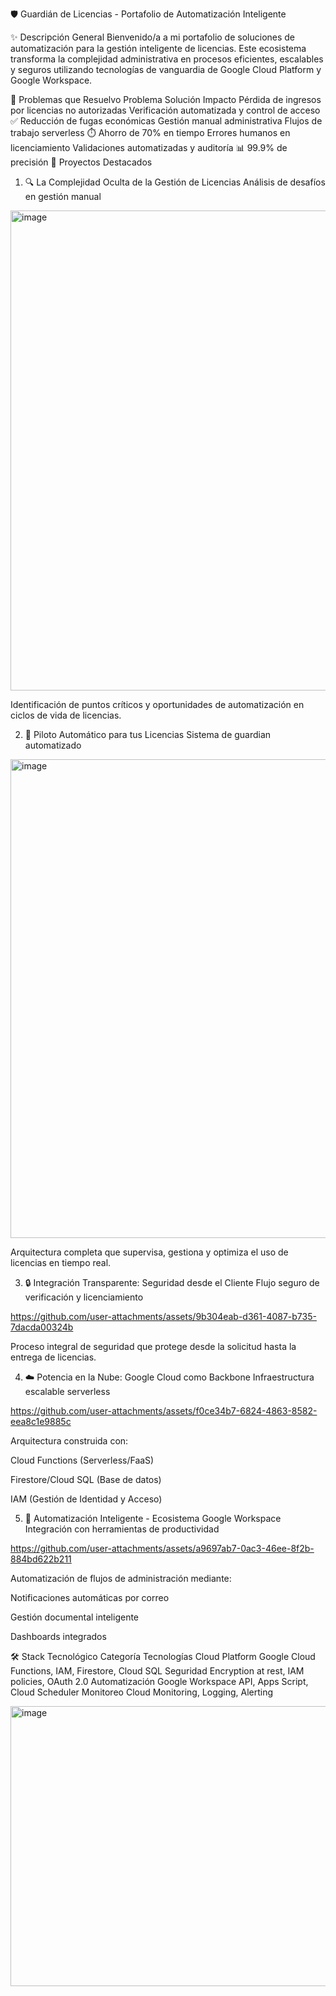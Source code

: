 🛡️ Guardián de Licencias - Portafolio de Automatización Inteligente


✨ Descripción General
Bienvenido/a a mi portafolio de soluciones de automatización para la gestión inteligente de licencias. Este ecosistema transforma la complejidad administrativa en procesos eficientes, escalables y seguros utilizando tecnologías de vanguardia de Google Cloud Platform y Google Workspace.

🎯 Problemas que Resuelvo
Problema	Solución	Impacto
Pérdida de ingresos por licencias no autorizadas	Verificación automatizada y control de acceso	✅ Reducción de fugas económicas
Gestión manual administrativa	Flujos de trabajo serverless	⏱️ Ahorro de 70% en tiempo
Errores humanos en licenciamiento	Validaciones automatizadas y auditoría	📊 99.9% de precisión
🚀 Proyectos Destacados
1. 🔍 La Complejidad Oculta de la Gestión de Licencias
Análisis de desafíos en gestión manual

<img width="1341" height="768" alt="image" src="https://github.com/user-attachments/assets/dd22fb26-ad1c-4025-becb-bbccd810f66b" />


Identificación de puntos críticos y oportunidades de automatización en ciclos de vida de licencias.

2. 🤖 Piloto Automático para tus Licencias
Sistema de guardian automatizado

<img width="1345" height="766" alt="image" src="https://github.com/user-attachments/assets/9cbc138d-26f9-450d-9212-ed242fb60310" />

Arquitectura completa que supervisa, gestiona y optimiza el uso de licencias en tiempo real.

3. 🔒 Integración Transparente: Seguridad desde el Cliente
Flujo seguro de verificación y licenciamiento

https://github.com/user-attachments/assets/9b304eab-d361-4087-b735-7dacda00324b

Proceso integral de seguridad que protege desde la solicitud hasta la entrega de licencias.

4. ☁️ Potencia en la Nube: Google Cloud como Backbone
Infraestructura escalable serverless

https://github.com/user-attachments/assets/f0ce34b7-6824-4863-8582-eea8c1e9885c

Arquitectura construida con:

Cloud Functions (Serverless/FaaS)

Firestore/Cloud SQL (Base de datos)

IAM (Gestión de Identidad y Acceso)

5. 📧 Automatización Inteligente - Ecosistema Google Workspace
Integración con herramientas de productividad

https://github.com/user-attachments/assets/a9697ab7-0ac3-46ee-8f2b-884bd622b211

Automatización de flujos de administración mediante:

Notificaciones automáticas por correo

Gestión documental inteligente

Dashboards integrados

🛠️ Stack Tecnológico
Categoría	Tecnologías
Cloud Platform	Google Cloud Functions, IAM, Firestore, Cloud SQL
Seguridad	Encryption at rest, IAM policies, OAuth 2.0
Automatización	Google Workspace API, Apps Script, Cloud Scheduler
Monitoreo	Cloud Monitoring, Logging, Alerting

<img width="817" height="448" alt="image" src="https://github.com/user-attachments/assets/669232e8-0da8-42ac-b60c-372357ec2cbd" />















